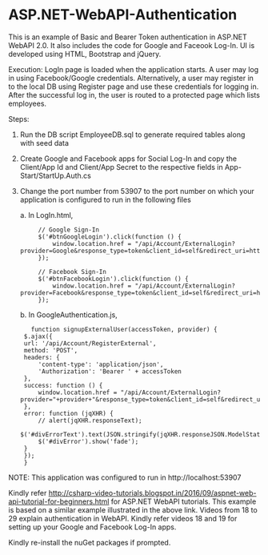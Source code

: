 # ASP.NET-WebAPI-Authentication

This is an example of Basic and Bearer Token authentication in ASP.NET WebAPI 2.0. It also includes the code for Google and Faceook Log-In. UI is developed using HTML, Bootstrap and jQuery. 

Execution: LogIn page is loaded when the application starts. A user may log in using Facebook/Google credentials. Alternatively, a user may register in to the local DB using Register page and use these credentials for logging in. After the successful log in, the user is routed to a protected page which lists employees.

Steps:

1. Run the DB script EmployeeDB.sql to generate required tables along with seed data
2. Create Google and Facebook apps for Social Log-In and copy the Client/App Id and Client/App Secret to the respective fields in App-Start/StartUp.Auth.cs
3. Change the port number from 53907 to the port number on which your application is configured to run in the following files

   a. In LogIn.html,
   
            // Google Sign-In
            $('#btnGoogleLogin').click(function () {
                window.location.href = "/api/Account/ExternalLogin?provider=Google&response_type=token&client_id=self&redirect_uri=http%3A%2F%2Flocalhost%3A53907%2FTemplates%2FLogIn.html&state=GerGr5JlYx4t_KpsK57GFSxVueteyBunu02xJTak5m01";
            });

            // Facebook Sign-In
            $('#btnFacebookLogin').click(function () {
                window.location.href = "/api/Account/ExternalLogin?provider=Facebook&response_type=token&client_id=self&redirect_uri=http%3A%2F%2Flocalhost%3A53907%2FTemplates%2FLogIn.html&state=GerGr5JlYx4t_KpsK57GFSxVueteyBunu02xJTak5m01";
            });
            
      
    b. In GoogleAuthentication.js,
    
          function signupExternalUser(accessToken, provider) {
        $.ajax({
        url: '/api/Account/RegisterExternal',
        method: 'POST',
        headers: {
            'content-type': 'application/json',
            'Authorization': 'Bearer ' + accessToken
        },
        success: function () {
            window.location.href = "/api/Account/ExternalLogin?provider="+provider+"&response_type=token&client_id=self&redirect_uri=http%3A%2F%2Flocalhost%3A53907%2FTemplates%2FLogIn.html&state=GerGr5JlYx4t_KpsK57GFSxVueteyBunu02xJTak5m01";
        },
        error: function (jqXHR) {
            // alert(jqXHR.responseText);
            $('#divErrorText').text(JSON.stringify(jqXHR.responseJSON.ModelState.err[1]));
            $('#divError').show('fade');
        }    
        }); 
        }
   
       
       
       
       
NOTE: This application was configured to run in http://localhost:53907
      
Kindly refer http://csharp-video-tutorials.blogspot.in/2016/09/aspnet-web-api-tutorial-for-beginners.html for ASP.NET WebAPI tutorials. 
This example is based on a similar example illustrated in the above link.
Videos from 18 to 29 explain authentication in WebAPI. Kindly refer videos 18 and 19 for setting up your Google and Facebook Log-In apps.


Kindly re-install the nuGet packages if prompted.
